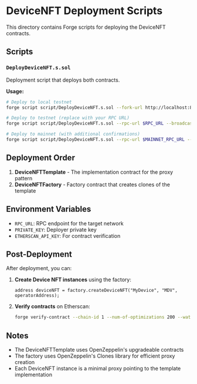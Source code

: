 # DeviceNFT Deployment Scripts

This directory contains Forge scripts for deploying the DeviceNFT contracts.

## Scripts

### `DeployDeviceNFT.s.sol`
Deployment script that deploys both contracts.

**Usage:**
```bash
# Deploy to local testnet
forge script script/DeployDeviceNFT.s.sol --fork-url http://localhost:8545 --broadcast

# Deploy to testnet (replace with your RPC URL)
forge script script/DeployDeviceNFT.s.sol --rpc-url $RPC_URL --broadcast --verify

# Deploy to mainnet (with additional confirmations)
forge script script/DeployDeviceNFT.s.sol --rpc-url $MAINNET_RPC_URL --broadcast --verify --slow
```

## Deployment Order

1. **DeviceNFTTemplate** - The implementation contract for the proxy pattern
2. **DeviceNFTFactory** - Factory contract that creates clones of the template

## Environment Variables

- `RPC_URL`: RPC endpoint for the target network
- `PRIVATE_KEY`: Deployer private key
- `ETHERSCAN_API_KEY`: For contract verification

## Post-Deployment

After deployment, you can:

1. **Create Device NFT instances** using the factory:
   ```solidity
   address deviceNFT = factory.createDeviceNFT("MyDevice", "MDV", operatorAddress);
   ```

2. **Verify contracts** on Etherscan:
   ```bash
   forge verify-contract --chain-id 1 --num-of-optimizations 200 --watch --constructor-args $(cast abi-encode "constructor(address)" $TEMPLATE_ADDRESS) $FACTORY_ADDRESS src/deviceNFT/DeviceNFTFactory.sol:DeviceNFTFactory --etherscan-api-key $ETHERSCAN_API_KEY
   ```

## Notes

- The DeviceNFTTemplate uses OpenZeppelin's upgradeable contracts
- The factory uses OpenZeppelin's Clones library for efficient proxy creation
- Each DeviceNFT instance is a minimal proxy pointing to the template implementation
